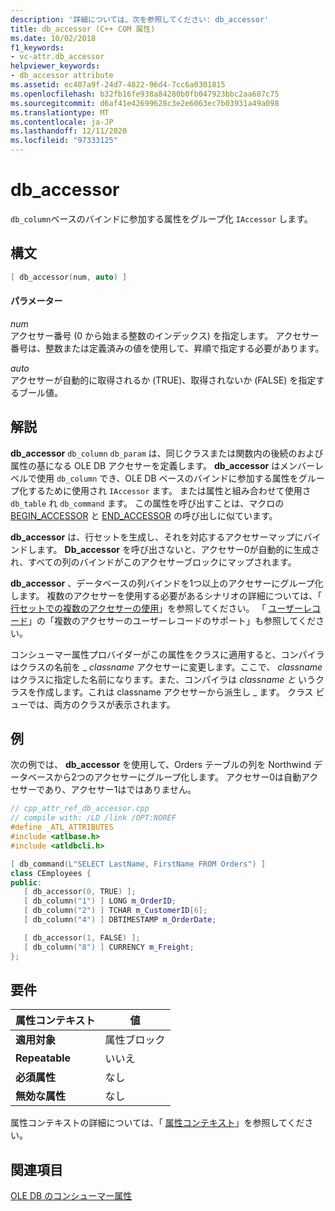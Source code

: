 ```yaml
---
description: '詳細については、次を参照してください: db_accessor'
title: db_accessor (C++ COM 属性)
ms.date: 10/02/2018
f1_keywords:
- vc-attr.db_accessor
helpviewer_keywords:
- db_accessor attribute
ms.assetid: ec407a9f-24d7-4822-96d4-7cc6a0301815
ms.openlocfilehash: b32fb16fe938a84280b0fb047923bbc2aa687c75
ms.sourcegitcommit: d6af41e42699628c3e2e6063ec7b03931a49a098
ms.translationtype: MT
ms.contentlocale: ja-JP
ms.lasthandoff: 12/11/2020
ms.locfileid: "97333125"
---
```

# <a name="db_accessor"></a>db_accessor

`db_column`ベースのバインドに参加する属性をグループ化 `IAccessor` します。

## <a name="syntax"></a>構文

```cpp
[ db_accessor(num, auto) ]
```

#### <a name="parameters"></a>パラメーター

*num*<br/>
アクセサー番号 (0 から始まる整数のインデックス) を指定します。 アクセサー番号は、整数または定義済みの値を使用して、昇順で指定する必要があります。

*auto*<br/>
アクセサーが自動的に取得されるか (TRUE)、取得されないか (FALSE) を指定するブール値。

## <a name="remarks"></a>解説

**db_accessor** `db_column` `db_param` は、同じクラスまたは関数内の後続のおよび属性の基になる OLE DB アクセサーを定義します。 **db_accessor** はメンバーレベルで使用 `db_column` でき、OLE DB ベースのバインドに参加する属性をグループ化するために使用され `IAccessor` ます。 または属性と組み合わせて使用さ `db_table` れ `db_command` ます。 この属性を呼び出すことは、マクロの [BEGIN_ACCESSOR](../../data/oledb/macros-and-global-functions-for-ole-db-consumer-templates.md#begin_accessor) と [END_ACCESSOR](../../data/oledb/macros-and-global-functions-for-ole-db-consumer-templates.md#end_accessor) の呼び出しに似ています。

**db_accessor** は、行セットを生成し、それを対応するアクセサーマップにバインドします。 **Db_accessor** を呼び出さないと、アクセサー0が自動的に生成され、すべての列のバインドがこのアクセサーブロックにマップされます。

**db_accessor** 、データベースの列バインドを1つ以上のアクセサーにグループ化します。 複数のアクセサーを使用する必要があるシナリオの詳細については、「 [行セットでの複数のアクセサーの使用](../../data/oledb/using-multiple-accessors-on-a-rowset.md)」を参照してください。 「 [ユーザーレコード](../../data/oledb/user-records.md)」の「複数のアクセサーのユーザーレコードのサポート」も参照してください。

コンシューマー属性プロバイダーがこの属性をクラスに適用すると、コンパイラはクラスの名前を \_ *classname* アクセサーに変更します。ここで、 *classname* はクラスに指定した名前になります。また、コンパイラは *classname と* いうクラスを作成します。これは classname アクセサーから派生し \_ ます。  クラス ビューでは、両方のクラスが表示されます。

## <a name="example"></a>例

次の例では、 **db_accessor** を使用して、Orders テーブルの列を Northwind データベースから2つのアクセサーにグループ化します。 アクセサー0は自動アクセサーであり、アクセサー1はではありません。

```cpp
// cpp_attr_ref_db_accessor.cpp
// compile with: /LD /link /OPT:NOREF
#define _ATL_ATTRIBUTES
#include <atlbase.h>
#include <atldbcli.h>

[ db_command(L"SELECT LastName, FirstName FROM Orders") ]
class CEmployees {
public:
   [ db_accessor(0, TRUE) ];
   [ db_column("1") ] LONG m_OrderID;
   [ db_column("2") ] TCHAR m_CustomerID[6];
   [ db_column("4") ] DBTIMESTAMP m_OrderDate;

   [ db_accessor(1, FALSE) ];
   [ db_column("8") ] CURRENCY m_Freight;
};
```

## <a name="requirements"></a>要件

| 属性コンテキスト | 値 |
|-|-|
|**適用対象**|属性ブロック|
|**Repeatable**|いいえ|
|**必須属性**|なし|
|**無効な属性**|なし|

属性コンテキストの詳細については、「 [属性コンテキスト](cpp-attributes-com-net.md#contexts)」を参照してください。

## <a name="see-also"></a>関連項目

[OLE DB のコンシューマー属性](ole-db-consumer-attributes.md)
